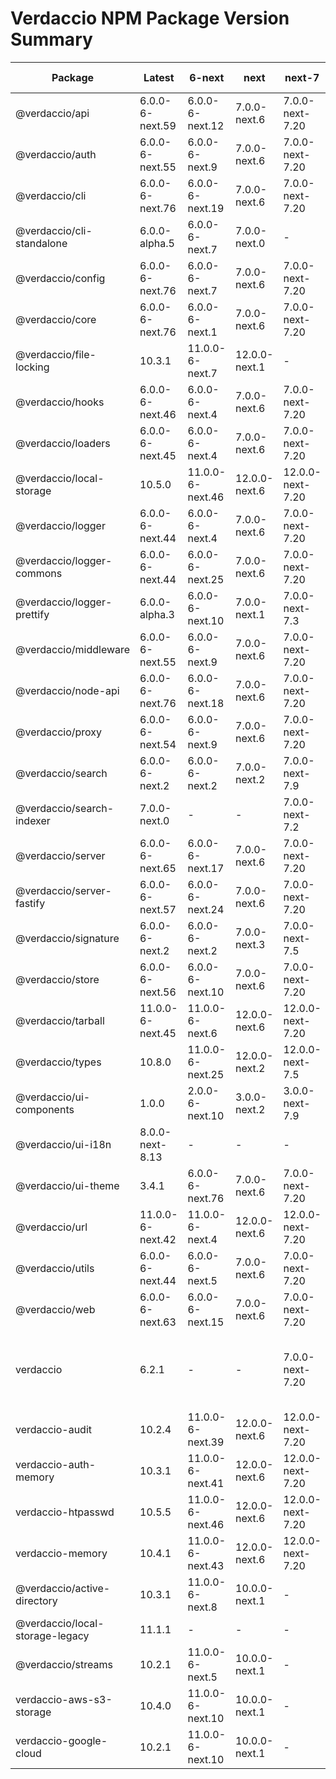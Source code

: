# Verdaccio NPM Package Version Summary

<div style="font-size:smaller">

| Package | Latest | 6-next | next | next-7 | next-8 | Other Tags |
|---------|---------|---------|------|---------|---------|------------|
| @verdaccio/api | 6.0.0-6-next.59 | 6.0.0-6-next.12 | 7.0.0-next.6 | 7.0.0-next-7.20 | 8.1.0-next-8.24 | - |
| @verdaccio/auth | 6.0.0-6-next.55 | 6.0.0-6-next.9 | 7.0.0-next.6 | 7.0.0-next-7.20 | 8.0.0-next-8.24 | - |
| @verdaccio/cli | 6.0.0-6-next.76 | 6.0.0-6-next.19 | 7.0.0-next.6 | 7.0.0-next-7.20 | 8.0.0-next-8.24 | - |
| @verdaccio/cli-standalone | 6.0.0-alpha.5 | 6.0.0-6-next.7 | 7.0.0-next.0 | - | 8.0.0-next-8.1 | - |
| @verdaccio/config | 6.0.0-6-next.76 | 6.0.0-6-next.7 | 7.0.0-next.6 | 7.0.0-next-7.20 | 8.0.0-next-8.24 | - |
| @verdaccio/core | 6.0.0-6-next.76 | 6.0.0-6-next.1 | 7.0.0-next.6 | 7.0.0-next-7.20 | 8.0.0-next-8.24 | - |
| @verdaccio/file-locking | 10.3.1 | 11.0.0-6-next.7 | 12.0.0-next.1 | - | 13.0.0-next-8.6 | beta |
| @verdaccio/hooks | 6.0.0-6-next.46 | 6.0.0-6-next.4 | 7.0.0-next.6 | 7.0.0-next-7.20 | 8.0.0-next-8.24 | - |
| @verdaccio/loaders | 6.0.0-6-next.45 | 6.0.0-6-next.4 | 7.0.0-next.6 | 7.0.0-next-7.20 | 8.0.0-next-8.14 | - |
| @verdaccio/local-storage | 10.5.0 | 11.0.0-6-next.46 | 12.0.0-next.6 | 12.0.0-next-7.20 | 13.0.0-next-8.24 | beta |
| @verdaccio/logger | 6.0.0-6-next.44 | 6.0.0-6-next.4 | 7.0.0-next.6 | 7.0.0-next-7.20 | 8.0.0-next-8.24 | - |
| @verdaccio/logger-commons | 6.0.0-6-next.44 | 6.0.0-6-next.25 | 7.0.0-next.6 | 7.0.0-next-7.20 | 8.0.0-next-8.24 | - |
| @verdaccio/logger-prettify | 6.0.0-alpha.3 | 6.0.0-6-next.10 | 7.0.0-next.1 | 7.0.0-next-7.3 | 8.0.0-next-8.4 | - |
| @verdaccio/middleware | 6.0.0-6-next.55 | 6.0.0-6-next.9 | 7.0.0-next.6 | 7.0.0-next-7.20 | 8.0.0-next-8.24 | - |
| @verdaccio/node-api | 6.0.0-6-next.76 | 6.0.0-6-next.18 | 7.0.0-next.6 | 7.0.0-next-7.20 | 8.0.0-next-8.24 | - |
| @verdaccio/proxy | 6.0.0-6-next.54 | 6.0.0-6-next.9 | 7.0.0-next.6 | 7.0.0-next-7.20 | 8.0.0-next-8.24 | - |
| @verdaccio/search | 6.0.0-6-next.2 | 6.0.0-6-next.2 | 7.0.0-next.2 | 7.0.0-next-7.9 | 8.0.0-next-8.24 | - |
| @verdaccio/search-indexer | 7.0.0-next.0 | - | - | 7.0.0-next-7.2 | 8.0.0-next-8.5 | - |
| @verdaccio/server | 6.0.0-6-next.65 | 6.0.0-6-next.17 | 7.0.0-next.6 | 7.0.0-next-7.20 | 8.0.0-next-8.24 | - |
| @verdaccio/server-fastify | 6.0.0-6-next.57 | 6.0.0-6-next.24 | 7.0.0-next.6 | 7.0.0-next-7.20 | 8.0.0-next-8.24 | - |
| @verdaccio/signature | 6.0.0-6-next.2 | 6.0.0-6-next.2 | 7.0.0-next.3 | 7.0.0-next-7.5 | 8.0.0-next-8.16 | - |
| @verdaccio/store | 6.0.0-6-next.56 | 6.0.0-6-next.10 | 7.0.0-next.6 | 7.0.0-next-7.20 | 8.0.0-next-8.24 | - |
| @verdaccio/tarball | 11.0.0-6-next.45 | 11.0.0-6-next.6 | 12.0.0-next.6 | 12.0.0-next-7.20 | 13.0.0-next-8.24 | - |
| @verdaccio/types | 10.8.0 | 11.0.0-6-next.25 | 12.0.0-next.2 | 12.0.0-next-7.5 | 13.0.0-next-8.8 | beta, feat-token |
| @verdaccio/ui-components | 1.0.0 | 2.0.0-6-next.10 | 3.0.0-next.2 | 3.0.0-next-7.9 | 4.0.0-next-8.11 | - |
| @verdaccio/ui-i18n | 8.0.0-next-8.13 | - | - | - | 8.0.0-next-8.10 | - |
| @verdaccio/ui-theme | 3.4.1 | 6.0.0-6-next.76 | 7.0.0-next.6 | 7.0.0-next-7.20 | 8.0.0-next-8.24 | beta |
| @verdaccio/url | 11.0.0-6-next.42 | 11.0.0-6-next.4 | 12.0.0-next.6 | 12.0.0-next-7.20 | 13.0.0-next-8.24 | - |
| @verdaccio/utils | 6.0.0-6-next.44 | 6.0.0-6-next.5 | 7.0.0-next.6 | 7.0.0-next-7.20 | 8.1.0-next-8.24 | - |
| @verdaccio/web | 6.0.0-6-next.63 | 6.0.0-6-next.15 | 7.0.0-next.6 | 7.0.0-next-7.20 | 8.1.0-next-8.24 | - |
| verdaccio | 6.2.1 | - | - | 7.0.0-next-7.20 | 8.0.0-next-8.24 | 4-next, latest-5, latest-6, previous |
| verdaccio-audit | 10.2.4 | 11.0.0-6-next.39 | 12.0.0-next.6 | 12.0.0-next-7.20 | 13.0.0-next-8.24 | - |
| verdaccio-auth-memory | 10.3.1 | 11.0.0-6-next.41 | 12.0.0-next.6 | 12.0.0-next-7.20 | 13.0.0-next-8.24 | - |
| verdaccio-htpasswd | 10.5.5 | 11.0.0-6-next.46 | 12.0.0-next.6 | 12.0.0-next-7.20 | 13.0.0-next-8.24 | beta |
| verdaccio-memory | 10.4.1 | 11.0.0-6-next.43 | 12.0.0-next.6 | 12.0.0-next-7.20 | 13.0.0-next-8.24 | beta |
| @verdaccio/active-directory | 10.3.1 | 11.0.0-6-next.8 | 10.0.0-next.1 | - | - | - |
| @verdaccio/local-storage-legacy | 11.1.1 | - | - | - | - | - |
| @verdaccio/streams | 10.2.1 | 11.0.0-6-next.5 | 10.0.0-next.1 | - | - | beta |
| verdaccio-aws-s3-storage | 10.4.0 | 11.0.0-6-next.10 | 10.0.0-next.1 | - | - | - |
| verdaccio-google-cloud | 10.2.1 | 11.0.0-6-next.10 | 10.0.0-next.1 | - | - | - |

</div>
